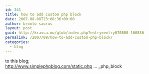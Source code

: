 ```yaml
---
id: 241
title: how to add custom php block
date: 2007-08-08T23:08:36+00:00
author: bronto saurus
layout: post
guid: http://kravca.mu/glob/index.php?entry=entry070808-160836
permalink: /2007/08/how-to-add-custom-php-block/
categories:
  - blog
---
```

to this blog;  
<a href="http://www.simplephpblog.com/static.php?page=adding_php_block" target="_blank" >http://www.simplephpblog.com/static.php &#8230; _php_block</a>